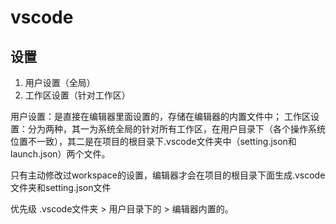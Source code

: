 # vscode

## 设置

1. 用户设置（全局）
2. 工作区设置（针对工作区）

用户设置：是直接在编辑器里面设置的，存储在编辑器的内置文件中；
工作区设置：分为两种，其一为系统全局的针对所有工作区，在用户目录下（各个操作系统位置不一致），其二是在项目的根目录下.vscode文件夹中（setting.json和launch.json）两个文件。

只有主动修改过workspace的设置，编辑器才会在项目的根目录下面生成.vscode文件夹和setting.json文件

优先级 .vscode文件夹 > 用户目录下的 > 编辑器内置的。